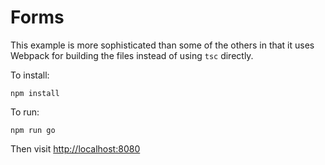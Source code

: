 # Forms

This example is more sophisticated than some of the others in that it uses Webpack for building the files instead of using `tsc` directly.

To install:

    npm install

To run:

    npm run go

Then visit [http://localhost:8080](http://localhost:8080)
